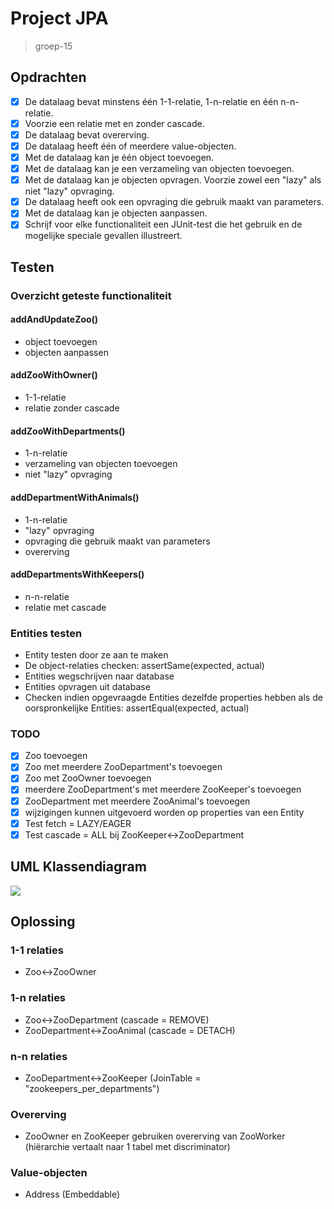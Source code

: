 # Project JPA
> groep-15

## Opdrachten
- [x] De datalaag bevat minstens één 1-1-relatie, 1-n-relatie en één n-n-relatie.
- [x] Voorzie een relatie met en zonder cascade.
- [x] De datalaag bevat overerving.
- [x] De datalaag heeft één of meerdere value-objecten.
- [x] Met de datalaag kan je één object toevoegen.
- [x] Met de datalaag kan je een verzameling van objecten toevoegen.
- [x] Met de datalaag kan je objecten opvragen. Voorzie zowel een "lazy" als niet "lazy" opvraging.
- [x] De datalaag heeft ook een opvraging die gebruik maakt van parameters.
- [x] Met de datalaag kan je objecten aanpassen.
- [x] Schrijf voor elke functionaliteit een JUnit-test die het gebruik en de mogelijke speciale gevallen illustreert.

## Testen
### Overzicht geteste functionaliteit
#### addAndUpdateZoo()
- object toevoegen
- objecten aanpassen

#### addZooWithOwner()
- 1-1-relatie
- relatie zonder cascade

#### addZooWithDepartments()
- 1-n-relatie
- verzameling van objecten toevoegen
- niet "lazy" opvraging

#### addDepartmentWithAnimals()
- 1-n-relatie
- "lazy" opvraging
- opvraging die gebruik maakt van parameters
- overerving

#### addDepartmentsWithKeepers()
- n-n-relatie
- relatie met cascade

### Entities testen
- Entity testen door ze aan te maken
- De object-relaties checken: assertSame(expected, actual)
- Entities wegschrijven naar database
- Entities opvragen uit database
- Checken indien opgevraagde Entities dezelfde properties hebben als de oorspronkelijke Entities: assertEqual(expected, actual)

### TODO
- [x] Zoo toevoegen
- [x] Zoo met meerdere ZooDepartment's toevoegen
- [x] Zoo met ZooOwner toevoegen
- [x] meerdere ZooDepartment's met meerdere ZooKeeper's toevoegen
- [x] ZooDepartment met meerdere ZooAnimal's toevoegen
- [x] wijzigingen kunnen uitgevoerd worden op properties van een Entity
- [x] Test fetch = LAZY/EAGER
- [x] Test cascade = ALL bij ZooKeeper<->ZooDepartment

## UML Klassendiagram
![](https://i.imgur.com/cdlWxcT.png)

## Oplossing
### 1-1 relaties
- Zoo<->ZooOwner
### 1-n relaties
- Zoo<->ZooDepartment (cascade = REMOVE)
- ZooDepartment<->ZooAnimal (cascade = DETACH)
### n-n relaties
- ZooDepartment<->ZooKeeper (JoinTable = "zookeepers_per_departments")
### Overerving 
- ZooOwner en ZooKeeper gebruiken overerving van ZooWorker (hiërarchie vertaalt naar 1 tabel met discriminator)
### Value-objecten
- Address (Embeddable)